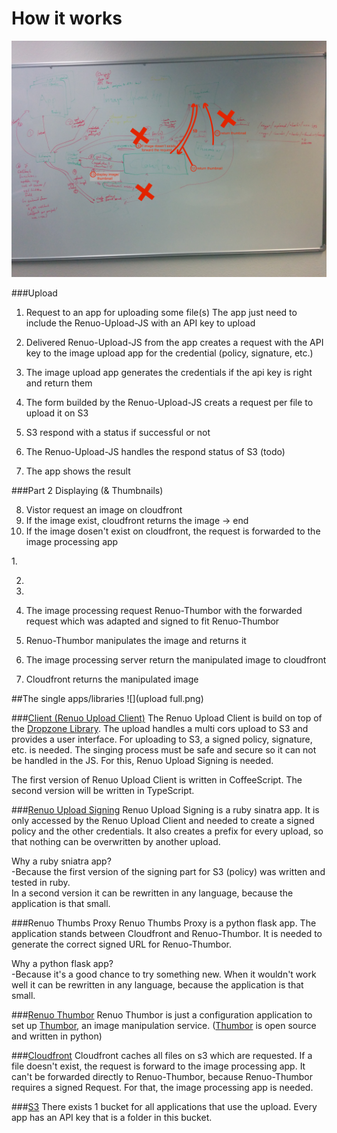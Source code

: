 # How it works
![](concept_of_renuo_upload.jpg)

###Upload
1. Request to an app for uploading some file(s)
The app just need to include the Renuo-Upload-JS with an API key to upload

2. Delivered Renuo-Upload-JS from the app creates a request with the API key to the image upload app for the credential (policy, signature, etc.)

3. The image upload app generates the credentials if the api key is right and return them

4. The form builded by the Renuo-Upload-JS creats a request per file to upload it on S3

5. S3 respond with a status if successful or not

6. The Renuo-Upload-JS handles the respond status of S3 (todo)

7. The app shows the result

###Part 2 Displaying (& Thumbnails)
<ol start="8">
  <li>Vistor request an image on cloudfront</li>
  <li>If the image exist, cloudfront returns the image -> end</li>
  <li>If the image dosen't exist on cloudfront, the request is forwarded to the image processing app</li>
</ol>
1. 

2. 

2. 

3. The image processing request Renuo-Thumbor with the forwarded request which was adapted and signed to fit Renuo-Thumbor

4. Renuo-Thumbor manipulates the image and returns it

5. The image processing server return the manipulated image to cloudfront

6. Cloudfront returns the manipulated image

##The single apps/libraries
![](upload full.png)

###[Client (Renuo Upload Client)](https://github.com/renuo/renuo-upload)
The Renuo Upload Client is build on top of the [Dropzone Library](http://www.dropzonejs.com/).
The upload handles a multi cors upload to S3 and provides a user interface. For uploading to S3, a signed policy, signature, etc. is needed. 
The singing process must be safe and secure so it can not be handled in the JS. For this, Renuo Upload Signing is needed.

The first version of Renuo Upload Client is written in CoffeeScript. The second version will be written in TypeScript.

###[Renuo Upload Signing](https://github.com/renuo/renuo-upload-signing)
Renuo Upload Signing is a ruby sinatra app. It is only accessed by the Renuo Upload Client and needed to create a signed policy and the other credentials. It also creates a prefix for every upload, so that nothing can be overwritten by another upload.

Why a ruby sniatra app?<br>
-Because the first version of the signing part for S3 (policy) was written and tested in ruby.<br>
In a second version it can be rewritten in any language, because the application is that small.

###Renuo Thumbs Proxy
Renuo Thumbs Proxy is a python flask app. The application stands between Cloudfront and Renuo-Thumbor. It is needed to generate the correct signed URL for Renuo-Thumbor.

Why a python flask app?<br>
-Because it's a good chance to try something new.
When it wouldn't work well it can be rewritten in any language, because the application is that small.

###[Renuo Thumbor](https://github.com/renuo/renuo-thumbor)
Renuo Thumbor is just a configuration application to set up [Thumbor](https://github.com/thumbor/thumbor), an image manipulation service. ([Thumbor](https://github.com/thumbor/thumbor) is open source and written in python)

###[Cloudfront](https://aws.amazon.com/cloudfront/)
Cloudfront caches all files on s3 which are requested. If a file doesn't exist, the request is forward to the image processing app.
It can't be forwarded directly to Renuo-Thumbor, because Renuo-Thumbor requires a signed Request. For that, the image processing app is needed.

###[S3](https://aws.amazon.com/s3/)
There exists 1 bucket for all applications that use the upload. Every app has an API key that is a folder in this bucket.